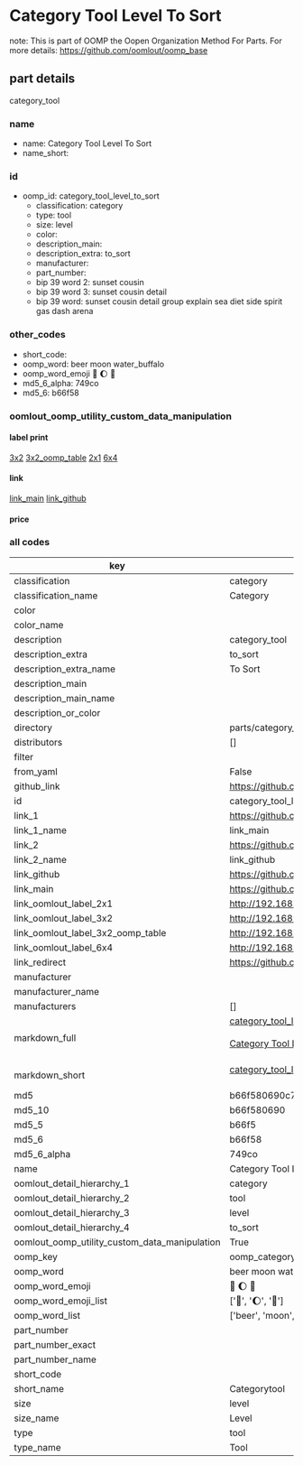 # Category Tool Level To Sort  

note: This is part of OOMP the Oopen Organization Method For Parts. For more details: https://github.com/oomlout/oomp_base

##  part details
  



category_tool



### name
* name: Category Tool Level To Sort
* name_short: 
### id
* oomp_id: category_tool_level_to_sort
  * classification: category
  * type: tool
  * size: level
  * color: 
  * description_main: 
  * description_extra: to_sort
  * manufacturer: 
  * part_number: 
  * bip 39 word 2: sunset cousin
  * bip 39 word 3: sunset cousin detail
  * bip 39 word: sunset cousin detail group explain sea diet side spirit gas dash arena

### other_codes
* short_code: 
* oomp_word: beer moon water_buffalo
* oomp_word_emoji :beer: :moon: :water_buffalo:
* md5_6_alpha: 749co
* md5_6: b66f58






### oomlout_oomp_utility_custom_data_manipulation
#### label print
[3x2](http://192.168.1.245:1112/?label=oomp%20749co)
[3x2_oomp_table](http://192.168.1.108:1112/?label=oomp%20749co)
[2x1](http://192.168.1.242:1112/?label=oomp%20749co)
[6x4](http://192.168.1.55:1112/?label=oomp%20749co)    

#### link

[link_main](https://github.com/oomlout/oomlout_oomp_version_1_messy/tree/main/parts/category_tool_level_to_sort) [link_github](https://github.com/oomlout/oomlout_oomp_version_1_messy/tree/main/parts/category_tool_level_to_sort)                             

#### price







### all codes 
| key | value |  
| --- | --- |  
| classification | category |  
| classification_name | Category |  
| color |  |  
| color_name |  |  
| description | category_tool |  
| description_extra | to_sort |  
| description_extra_name | To Sort |  
| description_main |  |  
| description_main_name |  |  
| description_or_color |   |  
| directory | parts/category_tool_level_to_sort |  
| distributors | [] |  
| filter |  |  
| from_yaml | False |  
| github_link | https://github.com/oomlout/oomlout_oomp_part_src/tree/main/parts/category_tool_level_to_sort |  
| id | category_tool_level_to_sort |  
| link_1 | https://github.com/oomlout/oomlout_oomp_version_1_messy/tree/main/parts/category_tool_level_to_sort |  
| link_1_name | link_main |  
| link_2 | https://github.com/oomlout/oomlout_oomp_version_1_messy/tree/main/parts/category_tool_level_to_sort |  
| link_2_name | link_github |  
| link_github | https://github.com/oomlout/oomlout_oomp_version_1_messy/tree/main/parts/category_tool_level_to_sort |  
| link_main | https://github.com/oomlout/oomlout_oomp_version_1_messy/tree/main/parts/category_tool_level_to_sort |  
| link_oomlout_label_2x1 | http://192.168.1.242:1112/?label=oomp%20749co |  
| link_oomlout_label_3x2 | http://192.168.1.245:1112/?label=oomp%20749co |  
| link_oomlout_label_3x2_oomp_table | http://192.168.1.108:1112/?label=oomp%20749co |  
| link_oomlout_label_6x4 | http://192.168.1.55:1112/?label=oomp%20749co |  
| link_redirect | https://github.com/oomlout/oomlout_oomp_version_1_messy/tree/main/parts/category_tool_level_to_sort |  
| manufacturer |  |  
| manufacturer_name |  |  
| manufacturers | [] |  
| markdown_full | [category_tool_level_to_sort](none)<br>[](none)<br>[Category Tool Level To Sort](none)<br><br> |  
| markdown_short | [category_tool_level_to_sort](none)<br><br> |  
| md5 | b66f580690c7e7b707a8466e788c5ecc |  
| md5_10 | b66f580690 |  
| md5_5 | b66f5 |  
| md5_6 | b66f58 |  
| md5_6_alpha | 749co |  
| name | Category Tool Level To Sort |  
| oomlout_detail_hierarchy_1 | category |  
| oomlout_detail_hierarchy_2 | tool |  
| oomlout_detail_hierarchy_3 | level |  
| oomlout_detail_hierarchy_4 | to_sort |  
| oomlout_oomp_utility_custom_data_manipulation | True |  
| oomp_key | oomp_category_tool_level_to_sort |  
| oomp_word | beer moon water_buffalo |  
| oomp_word_emoji | :beer: :moon: :water_buffalo: |  
| oomp_word_emoji_list | [':beer:', ':moon:', ':water_buffalo:'] |  
| oomp_word_list | ['beer', 'moon', 'water_buffalo'] |  
| part_number |  |  
| part_number_exact |  |  
| part_number_name |  |  
| short_code |  |  
| short_name | Categorytool |  
| size | level |  
| size_name | Level |  
| type | tool |  
| type_name | Tool |  
